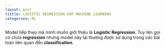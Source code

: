```yaml
---
layout: post
tittle: LOGISTIC REGRESSION FOR MACHINE LEARNING
categories: ML
---
```


Model tiếp theo mà mình muốn giới thiệu là **Logistic Regression**. Tuy tên gọi có chứa **regression** nhưng model này lại thường được sử dụng trong các bài toán liên quan đến **classification**. 